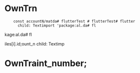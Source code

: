 # OwnTrn

        const accountN/matda# flutterTest # flutterTest# flutter
          child: Textimport 'package:al.da# fl
kage:al.da# fl

iles[i].id;ount_n
          child: Textimp
# OwnTraint_number;
